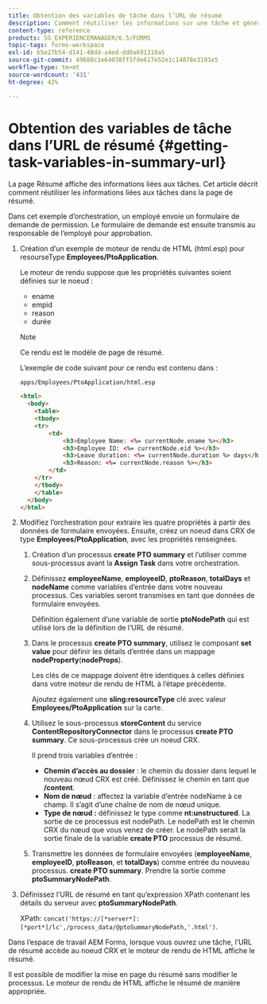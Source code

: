 ```yaml
---
title: Obtention des variables de tâche dans l’URL de résumé
description: Comment réutiliser les informations sur une tâche et générer une URL de résumé pour résumer ou décrire une tâche.
content-type: reference
products: SG_EXPERIENCEMANAGER/6.5/FORMS
topic-tags: forms-workspace
exl-id: b5e27b54-d141-48dd-a4ed-dd0a691319a5
source-git-commit: 49688c1e64038ff5fde617e52e1c14878e3191e5
workflow-type: tm+mt
source-wordcount: '431'
ht-degree: 42%

---
```


# Obtention des variables de tâche dans l’URL de résumé {#getting-task-variables-in-summary-url}

La page Résumé affiche des informations liées aux tâches. Cet article décrit comment réutiliser les informations liées aux tâches dans la page de résumé.

Dans cet exemple d’orchestration, un employé envoie un formulaire de demande de permission. Le formulaire de demande est ensuite transmis au responsable de l’employé pour approbation.

1. Création d’un exemple de moteur de rendu de HTML (html.esp) pour resourseType **Employees/PtoApplication**.

   Le moteur de rendu suppose que les propriétés suivantes soient définies sur le noeud :

   * ename
   * empid
   * reason
   * durée

   >[!NOTE]
   >
   >Ce rendu est le modèle de page de résumé.

   L’exemple de code suivant pour ce rendu est contenu dans :

   `apps/Employees/PtoApplication/html.esp`

   ```html
   <html>
     <body>
       <table>
       <tbody>
       <tr>
           <td>
               <h3>Employee Name: <%= currentNode.ename %></h3>
               <h3>Employee ID: <%= currentNode.eid %></h3>
               <h3>Leave duration: <%= currentNode.duration %> days</h3>
               <h3>Reason: <%= currentNode.reason %></h3>
           </td>
       </tr>
       </tbody>
       </table>
     </body>
   </html>
   ```

1. Modifiez l’orchestration pour extraire les quatre propriétés à partir des données de formulaire envoyées. Ensuite, créez un noeud dans CRX de type **Employees/PtoApplication**, avec les propriétés renseignées.

   1. Création d’un processus **create PTO summary** et l’utiliser comme sous-processus avant la **Assign Task** dans votre orchestration.
   1. Définissez **employeeName**, **employeeID**, **ptoReason**, **totalDays** et **nodeName** comme variables d’entrée dans votre nouveau processus. Ces variables seront transmises en tant que données de formulaire envoyées.

      Définition également d’une variable de sortie **ptoNodePath** qui est utilisé lors de la définition de l’URL de résumé.

   1. Dans le processus **create PTO summary**, utilisez le composant **set value** pour définir les détails d’entrée dans un mappage **nodeProperty**(**nodeProps**).

      Les clés de ce mappage doivent être identiques à celles définies dans votre moteur de rendu de HTML à l’étape précédente.

      Ajoutez également une **sling:resourceType** clé avec valeur **Employees/PtoApplication** sur la carte.

   1. Utilisez le sous-processus **storeContent** du service **ContentRepositoryConnector** dans le processus **create PTO summary**. Ce sous-processus crée un noeud CRX.

      Il prend trois variables d’entrée :

      * **Chemin d’accès au dossier** : le chemin du dossier dans lequel le nouveau nœud CRX est créé. Définissez le chemin en tant que **/content**.
      * **Nom de nœud** : affectez la variable d’entrée nodeName à ce champ. Il s’agit d’une chaîne de nom de nœud unique.
      * **Type de nœud :** définissez le type comme **nt:unstructured**. La sortie de ce processus est nodePath. Le nodePath est le chemin CRX du nœud que vous venez de créer. Le nodePath serait la sortie finale de la variable **create PTO** processus de résumé.

   1. Transmettre les données de formulaire envoyées (**employeeName**, **employeeID**, **ptoReason**, et **totalDays**) comme entrée du nouveau processus. **create PTO summary**. Prendre la sortie comme **ptoSummaryNodePath**.

1. Définissez l’URL de résumé en tant qu’expression XPath contenant les détails du serveur avec **ptoSummaryNodePath**.

   XPath: `concat('https://[*server*]:[*port*]/lc',/process_data/@ptoSummaryNodePath,'.html')`.

Dans l’espace de travail AEM Forms, lorsque vous ouvrez une tâche, l’URL de résumé accède au noeud CRX et le moteur de rendu de HTML affiche le résumé.

Il est possible de modifier la mise en page du résumé sans modifier le processus. Le moteur de rendu de HTML affiche le résumé de manière appropriée.
